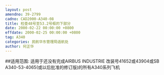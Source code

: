 ```yaml
---
layout: post
amendno: 39-2799
cadno: CAD2000-A340-08
title: 检查48号至53.2号框的下部分
date: 2000-02-22 00:00:00 +0800
effdate: 2000-02-25 00:00:00 +0800
tag: A340
categories: 民航华东管理局适航处
author: 何正华
---
```


##适用范围:
适用于还没有完成AIRBUS INDUSTRIE 改装号41652或43904或SB A340-53-4065(或以后批准的修订版)的所有A340系列飞机

